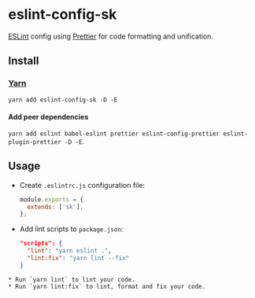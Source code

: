 # eslint-config-sk

[ESLint](http://eslint.org) config using [Prettier](https://github.com/prettier/prettier) for code formatting and unification.

## Install

### [Yarn](https://yarnpkg.com)

`yarn add eslint-config-sk -D -E`

#### Add peer dependencies

`yarn add eslint babel-eslint prettier eslint-config-prettier eslint-plugin-prettier -D -E`.

## Usage

* Create `.eslintrc.js` configuration file:
  ```js
  module.exports = {
    extends: ['sk'],
  };
  ```
* Add lint scripts to `package.json`:
  ```json
  "scripts": {
    "lint": "yarn eslint .",
    "lint:fix": "yarn lint --fix"
  }
```
* Run `yarn lint` to lint your code.
* Run `yarn lint:fix` to lint, format and fix your code.
